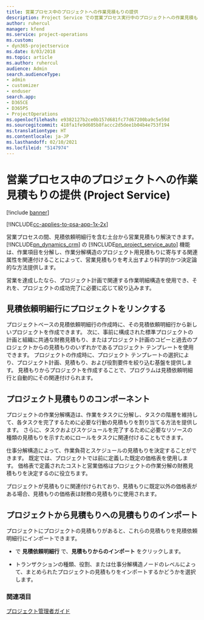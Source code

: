```yaml
---
title: 営業プロセス中のプロジェクトへの作業見積もりの提供
description: Project Service での営業プロセス実行中のプロジェクトへの作業見積もりの提供方法
author: ruhercul
manager: kfend
ms.service: project-operations
ms.custom:
- dyn365-projectservice
ms.date: 8/03/2018
ms.topic: article
ms.author: ruhercul
audience: Admin
search.audienceType:
- admin
- customizer
- enduser
search.app:
- D365CE
- D365PS
- ProjectOperations
ms.openlocfilehash: e9382127b2ce0b157d681fc77d67200ba9c5e59d
ms.sourcegitcommit: 418fa1fe9d605b8faccc2d5dee1b04b4e753f194
ms.translationtype: HT
ms.contentlocale: ja-JP
ms.lasthandoff: 02/10/2021
ms.locfileid: "5147974"
---
```

# <a name="provide-work-estimates-for-a-project-during-the-sales-process-project-service"></a>営業プロセス中のプロジェクトへの作業見積もりの提供 (Project Service)

[!include [banner](../includes/psa-now-project-operations.md)]

[!INCLUDE[cc-applies-to-psa-app-1x-2x](../includes/cc-applies-to-psa-app-1x-2x.md)]

営業プロセスの間、見積依頼明細行を含む土台から営業見積もり解決できます。 [!INCLUDE[pn_dynamics_crm](../includes/pn-dynamics-crm.md)] の [!INCLUDE[pn_project_service_auto](../includes/pn-project-service-auto.md)] 機能は、作業項目を分解し、作業分解構造のプロジェクト用見積もりに寄与する関連属性を関連付けることによって、営業見積もりを考え出すより科学的かつ決定論的な方法提供します。  
  
 営業を達成したなら、プロジェクト計画で関連する作業明細構造を使用でき、それを、プロジェクトの成功完了に必要に応じて絞り込みます。  
  
## <a name="link-a-project-to-a-quote-line"></a>見積依頼明細行にプロジェクトをリンクする  
 プロジェクトベースの見積依頼明細行の作成時に、その見積依頼明細行から新しいプロジェクトを作成できます。 次に、事前に構成された標準プロジェクトの計画と組織に共通な財務見積もり、またはプロジェクト計画のコピーと過去のプロジェクトからの見積もりのいずれかであるプロジェクト テンプレートを使用できます。 プロジェクトの作成時に、プロジェクト テンプレートの選択により、プロジェクト計画、見積もり、および役割要件を絞り込む基盤を提供します。 見積もりからプロジェクトを作成することで、プログラムは見積依頼明細行と自動的にその関連付けられます。  
  
## <a name="project-estimate-components"></a>プロジェクト見積もりのコンポーネント  
 プロジェクトの作業分解構造は、作業をタスクに分解し、タスクの階層を維持して、各タスクを完了するために必要な行動の見積もりを割り当てる方法を提供します。 さらに、タスクおよびスケジュールを完了するために必要なリソースの種類の見積もりを示すためにロールをタスクに関連付けることもできます。  
  
 仕事分解構造によって、作業負荷とスケジュールの見積もりを決定することができます。 既定では、プロジェクトでは前に定義した既定の価格表を使用します。 価格表で定義されたコストと営業価格はプロジェクトの作業分解の財務見積もりを決定するのに役立ちます。  
  
 プロジェクトが見積もりに関連付けられており、見積もりに既定以外の価格表がある場合、見積もりの価格表は財務の見積もりに使用されます。  
  
## <a name="import-estimates-from-a-project-into-a-quote"></a>プロジェクトから見積もりへの見積もりのインポート  
 プロジェクトにプロジェクトの見積もりがあると、これらの見積もりを見積依頼明細行にインポートできます。  
  
-   で **見積依頼明細行** で、**見積もりからのインポート** をクリックします。 

-   トランザクションの種類、役割、または仕事分解構造ノードのレベルによって、まとめられたプロジェクトの見積もりをインポートするかどうかを選択します。  
  
### <a name="see-also"></a>関連項目  
 [プロジェクト管理者ガイド](../psa/project-manager-guide.md)
